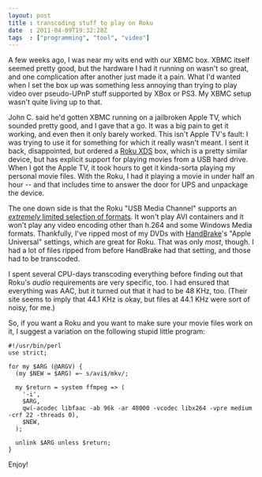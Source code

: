 ```yaml
---
layout: post
title : transcoding stuff to play on Roku
date  : 2011-04-09T19:32:28Z
tags  : ["programming", "tool", "video"]
---
```

A few weeks ago, I was near my wits end with our XBMC box.  XBMC itself seemed pretty good, but the hardware I had it running on wasn't so great, and one complication after another just made it a pain.  What I'd wanted when I set the box up was something less annoying than trying to play video over pseudo-UPnP stuff supported by XBox or PS3.  My XBMC setup wasn't quite living up to that.

John C. said he'd gotten XBMC running on a jailbroken Apple TV, which sounded pretty good, and I gave that a go.  It was a big pain to get it working, and even then it only barely worked.  This isn't Apple TV's fault: I was trying to use it for something for which it really wasn't meant.  I sent it back, disappointed, but ordered a [Roku XDS](http://astore.amazon.com/rjbs-20/detail/B00426C57O) box, which is a pretty similar device, but has explicit support for playing movies from a USB hard drive.  When I got the Apple TV, it took hours to get it kinda-sorta playing my personal movie files.  With the Roku, I had it playing a movie in under half an hour -- and that includes time to answer the door for UPS and unpackage the device.

The one down side is that the Roku "USB Media Channel" supports an [*extremely* limited selection of formats](http://support.roku.com/entries/423946-what-media-file-types-does-the-roku-usb-media-player-channel-support). It won't play AVI containers and it won't play any video encoding other than h.264 and some Windows Media formats.  Thankfully, I've ripped most of my DVDs with [HandBrake](http://handbrake.fr/)'s "Apple Universal" settings, which are great for Roku.  That was only *most*, though.  I had a lot of files ripped from before HandBrake had that setting, and those had to be transcoded.

I spent several CPU-days transcoding everything before finding out that Roku's *audio* requirements are very specific, too.  I had ensured that everything was AAC, but it turned out that it had to be 48 KHz, too.  (Their site seems to imply that 44.1 KHz is okay, but files at 44.1 KHz were sort of noisy, for me.)

So, if you want a Roku and you want to make sure your movie files work on it, I suggest a variation on the following stupid little program:

    #!/usr/bin/perl
    use strict;

    for my $ARG (@ARGV) {
      (my $NEW = $ARG) =~ s/avi$/mkv/;

      my $return = system ffmpeg => (
        '-i',
        $ARG,
        qw(-acodec libfaac -ab 96k -ar 48000 -vcodec libx264 -vpre medium -crf 22 -threads 0),
        $NEW,
      );

      unlink $ARG unless $return;
    }

Enjoy!

